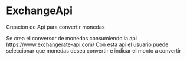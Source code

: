 # ExchangeApi

Creacion de Api para convertir monedas

Se crea el conversor de monedas consumiendo la api https://www.exchangerate-api.com/
Con esta api el usuario puede seleccionar que monedas desea convertir e
indicar el monto a convertir